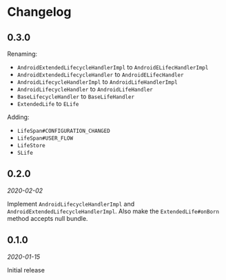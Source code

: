 Changelog
=========

0.3.0
-----

Renaming:
 - `AndroidExtendedLifecycleHandlerImpl` to `AndroidELifecHandlerImpl`
 - `AndroidExtendedLifecycleHandler` to `AndroidELifecHandler`
 - `AndroidLifecycleHandlerImpl` to `AndroidLifeHandlerImpl`
 - `AndroidLifecycleHandler` to `AndroidLifeHandler`
 - `BaseLifecycleHandler` to `BaseLifeHandler`
 - `ExtendedLife` to `ELife`

Adding:
 - `LifeSpan#CONFIGURATION_CHANGED`
 - `LifeSpan#USER_FLOW`
 - `LifeStore`
 - `SLife`

0.2.0
-----

_2020-02-02_

Implement `AndroidLifecycleHandlerImpl` and `AndroidExtendedLifecycleHandlerImpl`. Also make the 
`ExtendedLife#onBorn` method accepts null bundle. 

0.1.0
-----

_2020-01-15_

Initial release 
